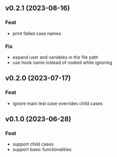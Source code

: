 ## v0.2.1 (2023-08-16)

### Feat

- print failed case names

### Fix

- expand user and variables in the file path
- use hook name instead of nodeid while ignoring

## v0.2.0 (2023-07-17)

### Feat

- ignore main test case overrides child cases

## v0.1.0 (2023-06-28)

### Feat

- support child cases
- support basic functionalities
